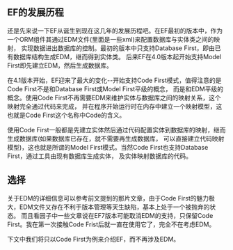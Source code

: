 ﻿## EF的发展历程

还是先来说一下EF从诞生到现在这几年的发展历程吧。在EF最初的版本中，作为一个ORM组件其通过EDM文件(里面是一些xml)来配置数据库与实体类之间的映射，
实现数据进出数据库的控制。最初的版本中只支持Database First，即由已有数据库结构生成EDM，继而得到实体类。
后来EF在4.0版本起开始支持Model First即先建立EDM，然后生成数据库。

在4.1版本开始，EF迎来了最大的变化--开始支持Code First模式，值得注意的是Code First不是和Database First或Model First平级的概念，
而是和EDM平级的概念。使用Code First不再需要EDM来维护实体与数据库之间的映射关系，这个映射完全通过代码来完成，
并在程序开始运行时在内存中建立一个映射模型，这也就是Code First这个名称中Code的含义。

使用Code First一般都是先建立实体然后通过代码配置实体到数据库的映射，继而生成数据库(如果数据库已存在，就不需要再生成数据库，
可以直接建立代码映射模型)，这也就是所谓的Model First模式。当然Code First也支持Database First，通过工具由现有数据库生成实体，
及实体映射数据库的代码。


## 选择

关于EDM的详细信息可以参考前文提到的那片文章，由于Code First的魅力极大，EDM文件又存在不利于版本管理等天生缺陷，基本上处于一个被抛弃的状态。
而且看园子中一些文章说在EF7版本可能取消EDM的支持，只保留Code First。我在第一次接触Code Frist后就一直在使用它了，完全不在考虑EDM。

下文中我们将只以Code First为例来介绍EF，而不再涉及EDM。
